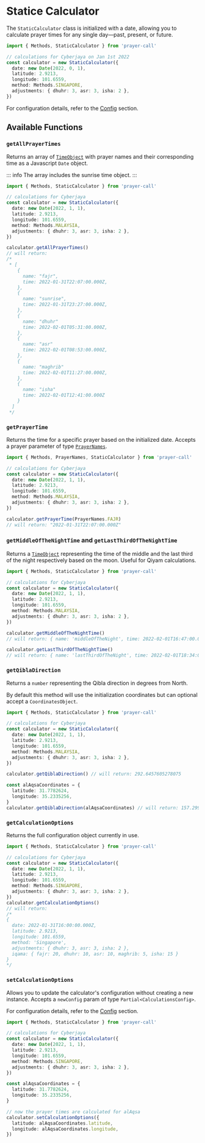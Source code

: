 # Statice Calculator

The `StaticCalculator` class is initialized with a date, allowing you to calculate prayer times for any single day—past, present, or future.

```ts
import { Methods, StaticCalculator } from 'prayer-call'

// calculations for Cyberjaya on Jan 1st 2022
const calculator = new StaticCalculator({
  date: new Date(2022, 0, 1),
  latitude: 2.9213,
  longitude: 101.6559,
  method: Methods.SINGAPORE,
  adjustments: { dhuhr: 3, asr: 3, isha: 2 },
})
```

For configuration details, refer to the [Config](../config.md) section.

## Available Functions

### `getAllPrayerTimes`

Returns an array of [`TimeObject`]() with prayer names and their corresponding time as a Javascript `Date` object.

::: info
The array includes the sunrise time object.
:::

```ts
import { Methods, StaticCalculator } from 'prayer-call'

// calculations for Cyberjaya
const calculator = new StaticCalculator({
  date: new Date(2022, 1, 1),
  latitude: 2.9213,
  longitude: 101.6559,
  method: Methods.MALAYSIA,
  adjustments: { dhuhr: 3, asr: 3, isha: 2 },
})

calculator.getAllPrayerTimes()
// will return:
/*
 * [
    {
      name: "fajr",
      time: 2022-01-31T22:07:00.000Z,
    },
    {
      name: "sunrise",
      time: 2022-01-31T23:27:00.000Z,
    },
    {
      name: "dhuhr"
      time: 2022-02-01T05:31:00.000Z,
    },
    {
      name: "asr"
      time: 2022-02-01T08:53:00.000Z,
    },
    {
      name: "maghrib"
      time: 2022-02-01T11:27:00.000Z,
    },
    {
      name: "isha"
      time: 2022-02-01T12:41:00.000Z
    }
  ]
 */
```

### `getPrayerTime`

Returns the time for a specific prayer based on the initialized date. Accepts a prayer parameter of type [`PrayerNames`]().

```ts
import { Methods, PrayerNames, StaticCalculator } from 'prayer-call'

// calculations for Cyberjaya
const calculator = new StaticCalculator({
  date: new Date(2022, 1, 1),
  latitude: 2.9213,
  longitude: 101.6559,
  method: Methods.MALAYSIA,
  adjustments: { dhuhr: 3, asr: 3, isha: 2 },
})

calculator.getPrayerTime(PrayerNames.FAJR)
// will return: "2022-01-31T22:07:00.000Z"
```

### `getMiddleOfTheNightTime` and `getLastThirdOfTheNightTime`

Returns a [`TimeObject`]() representing the time of the middle and the last third of the night respectively based on the moon. Useful for Qiyam calculations.

```ts
import { Methods, StaticCalculator } from 'prayer-call'

// calculations for Cyberjaya
const calculator = new StaticCalculator({
  date: new Date(2022, 1, 1),
  latitude: 2.9213,
  longitude: 101.6559,
  method: Methods.MALAYSIA,
  adjustments: { dhuhr: 3, asr: 3, isha: 2 },
})

calculator.getMiddleOfTheNightTime()
// will return: { name: 'middleOfTheNight', time: 2022-02-01T16:47:00.000Z }

calculator.getLastThirdOfTheNightTime()
// will return: { name: 'lastThirdOfTheNight', time: 2022-02-01T18:34:00.000Z }
```

### `getQiblaDirection`

Returns a `number` representing the Qibla direction in degrees from North.

By default this method will use the initialization coordinates but can optional accept a `CoordinatesObject`.

```ts
import { Methods, StaticCalculator } from 'prayer-call'

// calculations for Cyberjaya
const calculator = new StaticCalculator({
  date: new Date(2022, 1, 1),
  latitude: 2.9213,
  longitude: 101.6559,
  method: Methods.MALAYSIA,
  adjustments: { dhuhr: 3, asr: 3, isha: 2 },
})

calculator.getQiblaDirection() // will return: 292.6457605278075

const alAqsaCoordinates = {
  latitude: 31.7782624,
  longitude: 35.2335256,
}
calculator.getQiblaDirection(alAqsaCoordinates) // will return: 157.29924281528764
```

### `getCalculationOptions`

Returns the full configuration object currently in use.

```ts
import { Methods, StaticCalculator } from 'prayer-call'

// calculations for Cyberjaya
const calculator = new StaticCalculator({
  date: new Date(2022, 1, 1),
  latitude: 2.9213,
  longitude: 101.6559,
  method: Methods.SINGAPORE,
  adjustments: { dhuhr: 3, asr: 3, isha: 2 },
})
calculator.getCalculationOptions()
// will return:
/* 
{
  date: 2022-01-31T16:00:00.000Z,
  latitude: 2.9213,
  longitude: 101.6559,
  method: 'Singapore',
  adjustments: { dhuhr: 3, asr: 3, isha: 2 },
  iqama: { fajr: 20, dhuhr: 10, asr: 10, maghrib: 5, isha: 15 }
}
*/
```

### `setCalculationOptions`

Allows you to update the calculator's configuration without creating a new instance. Accepts a `newConfig` param of type `Partial<CalculationsConfig>`.

For configuration details, refer to the [Config](../config.md) section.

```ts
import { Methods, StaticCalculator } from 'prayer-call'

// calculations for Cyberjaya
const calculator = new StaticCalculator({
  date: new Date(2022, 1, 1),
  latitude: 2.9213,
  longitude: 101.6559,
  method: Methods.SINGAPORE,
  adjustments: { dhuhr: 3, asr: 3, isha: 2 },
})

const alAqsaCoordinates = {
  latitude: 31.7782624,
  longitude: 35.2335256,
}

// now the prayer times are calculated for alAqsa
calculator.setCalculationOptions({
  latitude: alAqsaCoordinates.latitude,
  longitude: alAqsaCoordinates.longitude,
})
```
